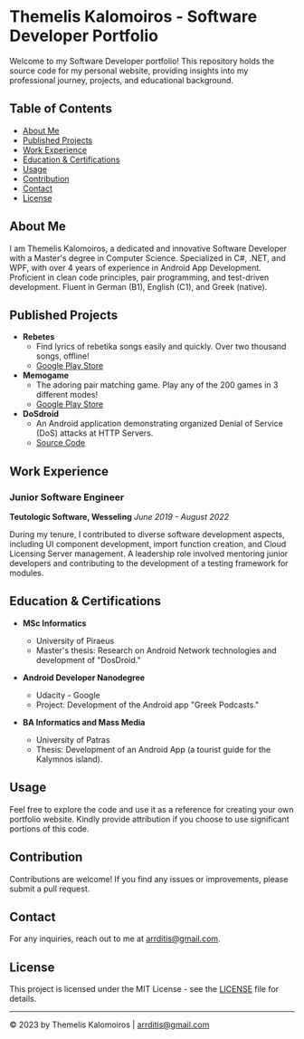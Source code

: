 # Themelis Kalomoiros - Software Developer Portfolio

Welcome to my Software Developer portfolio! This repository holds the source code for my personal website, providing insights into my professional journey, projects, and educational background.

## Table of Contents
- [About Me](#about-me)
- [Published Projects](#published-projects)
- [Work Experience](#work-experience)
- [Education & Certifications](#education--certifications)
- [Usage](#usage)
- [Contribution](#contribution)
- [Contact](#contact)
- [License](#license)

## About Me
I am Themelis Kalomoiros, a dedicated and innovative Software Developer with a Master's degree in Computer Science. Specialized in C#, .NET, and WPF, with over 4 years of experience in Android App Development. Proficient in clean code principles, pair programming, and test-driven development. Fluent in German (B1), English (C1), and Greek (native).

## Published Projects
- **Rebetes**
  - Find lyrics of rebetika songs easily and quickly. Over two thousand songs, offline!
  - [Google Play Store](https://play.google.com/store/apps/details?id=gr.kalymnos.skemelio.rebetes&hl=en&gl=US)
- **Memogame**
  - The adoring pair matching game. Play any of the 200 games in 3 different modes!
  - [Google Play Store](https://play.google.com/store/apps/details?id=sk3m3l1io.duisburg.memogame&hl=en&gl=US)
- **DoSdroid**
  - An Android application demonstrating organized Denial of Service (DoS) attacks at HTTP Servers.
  - [Source Code](https://github.com/themeliskalomoiros/DoSDroid)

## Work Experience
### Junior Software Engineer
**Teutologic Software, Wesseling**
*June 2019 - August 2022*

During my tenure, I contributed to diverse software development aspects, including UI component development, import function creation, and Cloud Licensing Server management. A leadership role involved mentoring junior developers and contributing to the development of a testing framework for modules.

## Education & Certifications
- **MSc Informatics**
  - University of Piraeus
  - Master's thesis: Research on Android Network technologies and development of "DosDroid."

- **Android Developer Nanodegree**
  - Udacity - Google
  - Project: Development of the Android app "Greek Podcasts."

- **BA Informatics and Mass Media**
  - University of Patras
  - Thesis: Development of an Android App (a tourist guide for the Kalymnos island).

## Usage
Feel free to explore the code and use it as a reference for creating your own portfolio website. Kindly provide attribution if you choose to use significant portions of this code.

## Contribution
Contributions are welcome! If you find any issues or improvements, please submit a pull request.

## Contact
For any inquiries, reach out to me at arrditis@gmail.com.

## License
This project is licensed under the MIT License - see the [LICENSE](LICENSE) file for details.

---

© 2023 by Themelis Kalomoiros | arrditis@gmail.com